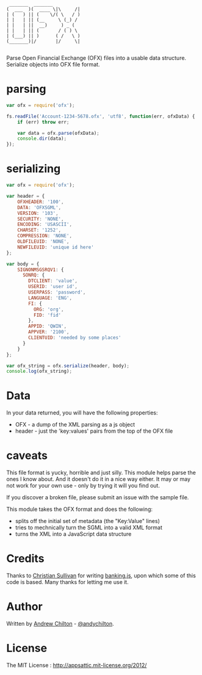```
 _______  _______          
(  ___  )(  ____ \|\     /|
| (   ) || (    \/( \   / )
| |   | || (__     \ (_) / 
| |   | ||  __)     ) _ (  
| |   | || (       / ( ) \ 
| (___) || )      ( /   \ )
(_______)|/       |/     \|
                           
```

Parse Open Financial Exchange (OFX) files into a usable data structure. Serialize objects into OFX file format.

# parsing #

```js
var ofx = require('ofx');

fs.readFile('Account-1234-5678.ofx', 'utf8', function(err, ofxData) {
    if (err) throw err;

    var data = ofx.parse(ofxData);
    console.dir(data);
});
```

# serializing #

```js
var ofx = require('ofx');

var header = {
    OFXHEADER: '100',
    DATA: 'OFXSGML',
    VERSION: '103',
    SECURITY: 'NONE',
    ENCODING: 'USASCII',
    CHARSET: '1252',
    COMPRESSION: 'NONE',
    OLDFILEUID: 'NONE',
    NEWFILEUID: 'unique id here'
};

var body = {
    SIGNONMSGSRQV1: {
      SONRQ: {
        DTCLIENT: 'value',
        USERID: 'user id',
        USERPASS: 'password',
        LANGUAGE: 'ENG',
        FI: {
          ORG: 'org',
          FID: 'fid'
        },
        APPID: 'QWIN',
        APPVER: '2100',
        CLIENTUID: 'needed by some places'
      }
    }
};

var ofx_string = ofx.serialize(header, body);
console.log(ofx_string);
```

# Data #

In your data returned, you will have the following properties:

* OFX - a dump of the XML parsing as a js object
* header - just the 'key:values' pairs from the top of the OFX file

# caveats #

This file format is yucky, horrible and just silly. This module helps parse the ones I know about. And it doesn't do it in a nice way either. It may or may not work for your own use - only by trying it will you find out.

If you discover a broken file, please submit an issue with the sample file.

This module takes the OFX format and does the following:

* splits off the initial set of metadata (the "Key:Value" lines)
* tries to mechnically turn the SGML into a valid XML format
* turns the XML into a JavaScript data structure

# Credits #

Thanks to [Christian Sullivan](https://github.com/euforic) for writing
[banking.js](https://github.com/euforic/banking.js), upon which some of this code is based. Many thanks for letting me
use it.

# Author #

Written by [Andrew Chilton](https://chilts.org/) - [@andychilton](https://twitter.com/andychilton).

# License #

The MIT License : http://appsattic.mit-license.org/2012/
